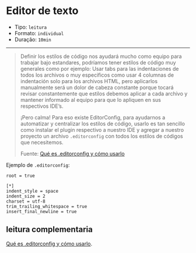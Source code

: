 # Editor de texto

* Tipo: `leitura`
* Formato: `individual`
* Duração: `10min`

***

> Definir los estilos de código nos ayudará mucho como equipo para trabajar bajo
> estandares, podríamos tener estilos de código muy generales como por ejemplo:
> Usar tabs para las indentaciones de todos los archivos o muy especificos como
> usar 4 columnas de indentación solo para los archivos HTML, pero aplicarlos
> manualmente será un dolor de cabeza constante porque tocará revisar
> constantemente que estilos debemos aplicar a cada archivo y mantener informado
> al equipo para que lo apliquen en sus respectivos IDE’s.
>
> ¡Pero calma! Para eso existe EditorConfig, para ayudarnos a automatizar y
> centralizar los estilos de código, usarlo es tan sencillo como instalar el
> plugin respectivo a nuestro IDE y agregar a nuestro proyecto un archivo
> `.editorconfig` con todos los estilos de códigos que necesitemos.
>
> Fuente: [Qué es .editorconfig y cómo usarlo](https://frontendlabs.io/3311--editorconfig-que-es-y-como-usarlo)

Ejemplo de `.editorconfig`:

```text
root = true

[*]
indent_style = space
indent_size = 2
charset = utf-8
trim_trailing_whitespace = true
insert_final_newline = true
```

## leitura complementaria

[Qué es .editorconfig y cómo usarlo](https://frontendlabs.io/3311--editorconfig-que-es-y-como-usarlo).
